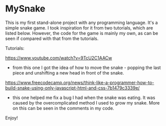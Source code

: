 # MySnake
This is my first stand-alone project with any programming language. It's a simple snake game. I took inspiration for it from two 
tutorials, which are listed below. However, the code for the game is mainly my own, as can be seen if compared with that from 
the tutorials.

Tutorials: 

https://www.youtube.com/watch?v=9TcU2C1AACw
- from this one I got the idea of how to move the snake - popping the last piece and unshifting a new head in front of the snake. 

https://www.freecodecamp.org/news/think-like-a-programmer-how-to-build-snake-using-only-javascript-html-and-css-7b1479c3339e/
- this one helped me fix a bug I had when the snake was eating. It was caused by the overcomplicated method I used to grow my snake. 
More on this can be seen in the comments in my code.

Enjoy!
